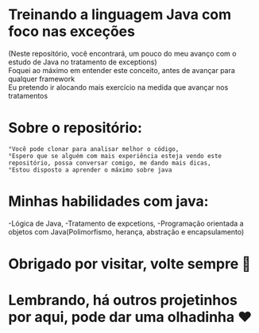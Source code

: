 # Treinando a linguagem Java com foco nas exceções
 (Neste repositório, você encontrará, um pouco do meu avanço com o estudo de Java no tratamento de exceptions)
 <br>
 Foquei ao máximo em entender este conceito, antes de avançar para qualquer framework
 <br>
 Eu pretendo ir alocando mais exercício na medida que avançar nos tratamentos

# Sobre o repositório:
    °Você pode clonar para analisar melhor o código,
    °Espero que se alguém com mais experiência esteja vendo este repositório, possa conversar comigo, me dando mais dicas,
    °Estou disposto a aprender o máximo sobre java
    
# Minhas habilidades com java:
  -Lógica de Java,
  -Tratamento de expcetions,
  -Programação orientada a objetos com Java(Polimorfismo, herança, abstração e encapsulamento)

# Obrigado por visitar, volte sempre 🤞

# Lembrando, há outros projetinhos por aqui, pode dar uma olhadinha ❤️